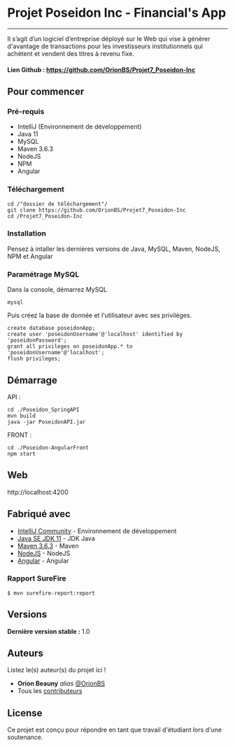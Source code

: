 # Projet Poseidon Inc - Financial's App
***

Il s’agit d’un logiciel d’entreprise déployé sur le Web qui vise à générer d'avantage de transactions pour les investisseurs institutionnels qui achètent et vendent des titres à revenu fixe.

#### Lien Github : https://github.com/OrionBS/Projet7_Poseidon-Inc

## Pour commencer

### Pré-requis

- IntelliJ (Environnement de développement)
- Java 11
- MySQL
- Maven 3.6.3
- NodeJS
- NPM
- Angular

### Téléchargement

```
cd /"dossier de téléchargement"/
git clone https://github.com/OrionBS/Projet7_Poseidon-Inc
cd /Projet7_Poseidon-Inc
```

### Installation

Pensez à intaller les dernières versions de Java, MySQL, Maven, NodeJS, NPM et Angular

### Paramétrage MySQL

Dans la console, démarrez MySQL
```
mysql
```
Puis créez la base de donnée et l'utilisateur avec ses privilèges.
```
create database poseidonApp;
create user 'poseidonUsername'@'localhost' identified by 'poseidonPassword';
grant all privileges on poseidonApp.* to 'poseidonUsername'@'localhost';
flush privileges;
```

## Démarrage

API :

```
cd ./Poseidon_SpringAPI
mvn build
java -jar PoseidonAPI.jar
```

FRONT :

```
cd ./Poseidon-AngularFront
npm start
```

## Web

http://localhost:4200

## Fabriqué avec

* [IntelliJ Community](https://www.jetbrains.com/idea/download/#section=windows) - Environnement de développement
* [Java SE JDK 11](https://www.oracle.com/java/technologies/javase-jdk11-downloads.html) - JDK Java
* [Maven 3.6.3](http://maven.apache.org/download.cgi) - Maven
* [NodeJS](https://nodejs.org/en/) - NodeJS
* [Angular](https://angular.io/) - Angular

### Rapport SureFire

```
$ mvn surefire-report:report
```

## Versions

**Dernière version stable :** 1.0

## Auteurs
Listez le(s) auteur(s) du projet ici !
* **Orion Beauny** _alias_ [@OrionBS](https://github.com/OrionBS)
* Tous les [contributeurs](https://github.com/OrionBS/Projet5_SafetyNet/contributors)

## License

Ce projet est conçu pour répondre en tant que travail d'étudiant lors d'une soutenance.


